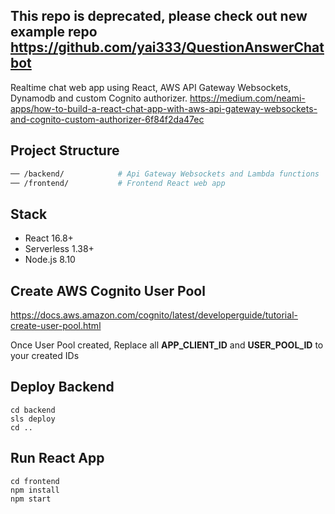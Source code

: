 ## This repo is deprecated, please check out new example repo https://github.com/yai333/QuestionAnswerChatbot

Realtime chat web app using React, AWS API Gateway Websockets, Dynamodb and custom Cognito authorizer.
https://medium.com/neami-apps/how-to-build-a-react-chat-app-with-aws-api-gateway-websockets-and-cognito-custom-authorizer-6f84f2da47ec

## Project Structure

```bash
── /backend/            # Api Gateway Websockets and Lambda functions
── /frontend/           # Frontend React web app
```

## Stack

- React 16.8+
- Serverless 1.38+
- Node.js 8.10

## Create AWS Cognito User Pool

https://docs.aws.amazon.com/cognito/latest/developerguide/tutorial-create-user-pool.html

Once User Pool created, Replace all <strong>APP_CLIENT_ID</strong> and <strong>USER_POOL_ID</strong> to your created IDs

## Deploy Backend

```
cd backend
sls deploy
cd ..
```

## Run React App

```
cd frontend
npm install
npm start
```
